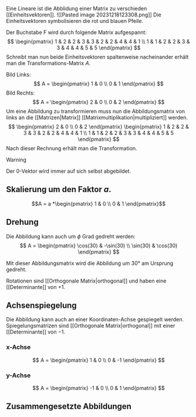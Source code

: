Eine Lineare ist die Abblidung einer Matrix zu verschieden [[Einheitsvektoren]].
![[Pasted image 20231218123308.png]]
Die Einheitsvektoren symbolisieren die rot und blauen Pfeile.

Der Buchstabe F wird durch folgende Matrix aufgespannt:
$$
\begin{pmatrix}
1 & 2 & 2 & 3 & 3 & 2 & 2 & 4 & 4 & 1 \\
1 & 1 & 2 & 2 & 3 & 3 & 4 & 4 & 5 & 5
\end{pmatrix}
$$
Schreibt man nun beide Einheitsvektoren spaltenweise nacheinander erhält man die Transformations-Matrix $A$.

Bild Links:
$$
A = \begin{pmatrix}
1 & 0 \\
0 & 1
\end{pmatrix}
$$
Bild Rechts:
$$
A = \begin{pmatrix}
2 & 0 \\
0 & 2
\end{pmatrix}
$$
Um eine Abbildung zu transformieren muss nun die Abbildungsmatrix von links an die [[Matrizen|Matrix]] [[Matrixmultiplikation|multipliziert]] werden.
$$
\begin{pmatrix}
2 & 0 \\
0 & 2
\end{pmatrix}
\begin{pmatrix}
1 & 2 & 2 & 3 & 3 & 2 & 2 & 4 & 4 & 1 \\
1 & 1 & 2 & 2 & 3 & 3 & 4 & 4 & 5 & 5
\end{pmatrix}
$$
Nach dieser Rechnung erhält man die Transformation.

>[!warning]
>Der 0-Vektor wird immer auf sich selbst abgebildet.


## Skalierung um den Faktor $a$.
$$A = a *\begin{pmatrix}
1 & 0 \\
0 & 1
\end{pmatrix}$$
## Drehung
Die Abbildung kann auch um $\phi$ Grad gedreht werden:
$$
A = \begin{pmatrix}
	\cos(30) & -\sin(30) \\
	\sin(30) & \cos(30)
\end{pmatrix}
$$

Mit dieser Abbildungsmatrix wird die Abbildung um 30° am Ursprung gedreht.

Rotationen sind [[Orthogonale Matrix|orthogonal]] und haben eine [[Determinante]] von $+1$.

## Achsenspiegelung
Die Abbildung kann auch an einer Koordinaten-Achse gespiegelt werden.
Spiegelungsmatrizen sind [[Orthogonale Matrix|orthogonal]] mit einer [[Determinante]] von $-1$.
### x-Achse
$$
A = \begin{pmatrix}
1 & 0 \\
0 & -1
\end{pmatrix}
$$
### y-Achse
$$
A = \begin{pmatrix}
-1 & 0 \\
0 & 1
\end{pmatrix}
$$

## Zusammengesetzte Abbildungen

